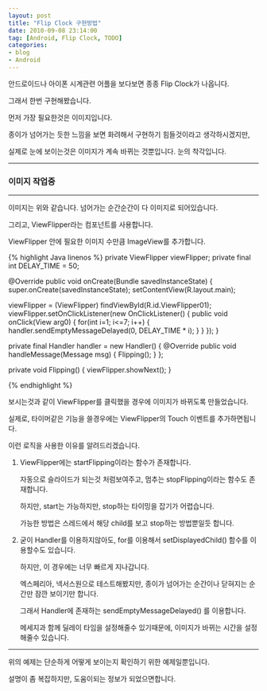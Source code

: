 ```yaml
---
layout: post
title: "Flip Clock 구현방법"
date: 2010-09-08 23:14:00
tag: [Android, Flip Clock, TODO]
categories:
- blog
- Android
---
```


안드로이드나 아이폰 시계관련 어플을 보다보면 종종 Flip Clock가 나옵니다.

그래서 한번 구현해봤습니다.

<!--more-->


먼저 가장 필요한것은 이미지입니다.

종이가 넘어가는 듯한 느낌을 보면 화려해서 구현하기 힘들것이라고 생각하시겠지만,

실제로 눈에 보이는것은 이미지가 계속 바뀌는 것뿐입니다. 눈의 착각입니다.

- - -

### 이미지 작업중

- - -

이미지는 위와 같습니다. 넘어가는 순간순간이 다 이미지로 되어있습니다.

그리고, ViewFlipper라는 컴포넌트를 사용합니다.

ViewFlipper 안에 필요한 이미지 수만큼 ImageView를 추가합니다.


{% highlight Java linenos %}
private ViewFlipper viewFlipper;
private final int DELAY_TIME = 50;

@Override
public void onCreate(Bundle savedInstanceState) {
   super.onCreate(savedInstanceState);
   setContentView(R.layout.main);

   viewFlipper = (ViewFlipper) findViewById(R.id.ViewFlipper01);
   viewFlipper.setOnClickListener(new OnClickListener() {
      public void onClick(View arg0) {
         for(int i=1; i<=7; i++) {
            handler.sendEmptyMessageDelayed(0, DELAY_TIME * i);
         }
      }
   });
}

private final Handler handler = new Handler() {
   @Override
   public void handleMessage(Message msg) {
      Flipping();
   }
};

private void Flipping() {
   viewFlipper.showNext();
}

{% endhighlight %}

보시는것과 같이 ViewFlipper를 클릭했을 경우에 이미지가 바뀌도록 만들었습니다.

실제로, 타이머같은 기능을 쓸경우에는 ViewFlipper의 Touch 이벤트를 추가하면됩니다.



이런 로직을 사용한 이유를 알려드리겠습니다.

1. ViewFlipper에는 startFlipping이라는 함수가 존재합니다.

   자동으로 슬라이드가 되는것 처럼보여주고, 멈추는 stopFlipping이라는 함수도 존재합니다.

   하지만, start는 가능하지만, stop하는 타이밍을 잡기가 어렵습니다.

   가능한 방법은 스레드에서 해당 child를 보고 stop하는 방법뿐일듯 합니다.

2. 굳이 Handler를 이용하지않아도, for를 이용해서 setDisplayedChild() 함수를 이용할수도 있습니다.

    하지만, 이 경우에는 너무 빠르게 지나갑니다.

    엑스페리아, 넥서스원으로 테스트해봤지만, 종이가 넘어가는 순간이나 닫혀지는 순간만 잠깐 보이기만 합니다.

    그래서 Handler에 존재하는 sendEmptyMessageDelayed() 를 이용합니다.

    메세지과 함께 딜레이 타임을 설정해줄수 있기때문에, 이미지가 바뀌는 시간을 설정해줄수 있습니다.

- - -

위의 예제는 단순하게 어떻게 보이는지 확인하기 위한 예제일뿐입니다.

설명이 좀 복잡하지만, 도움이되는 정보가 되었으면합니다.

